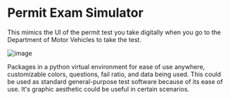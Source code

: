 # Permit Exam Simulator

This mimics the UI of the permit test you take digitally when you go to the Department of Motor Vehicles to take the test.

![image](https://github.com/zeuzmakessoftware/permit-exam-py/assets/118236200/139432cd-990c-4a31-a402-eb33c4d9bb93)

Packages in a python virtual environment for ease of use anywhere, customizable colors, questions, fail ratio, and data being used. This could be used as standard general-purpose test software because of its ease of use. It's graphic aesthetic could be useful in certain scenarios.
